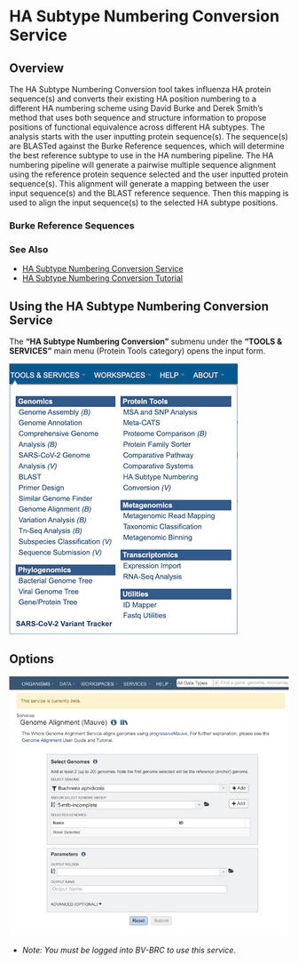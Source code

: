 # HA Subtype Numbering Conversion Service

## Overview

The HA Subtype Numbering Conversion tool takes influenza HA protein sequence(s) and converts their existing HA position numbering to a different HA numbering scheme using David Burke and Derek Smith’s method that uses both sequence and structure information to propose positions of functional equivalence across different HA subtypes. The analysis starts with the user inputting protein sequence(s). The sequence(s) are BLASTed against the Burke Reference sequences, which will determine the best reference subtype to use in the HA numbering pipeline. The HA numbering pipeline will generate a pairwise multiple sequence alignment using the reference protein sequence selected and the user inputted protein sequence(s). This alignment will generate a mapping between the user input sequence(s) and the BLAST reference sequence. Then this mapping is used to align the input sequence(s) to the selected HA subtype positions.

### Burke Reference Sequences



### See Also
  * [HA Subtype Numbering Conversion Service](https://www.bv-brc.org/app/HASubtypeNumberingConversion)
  * [HA Subtype Numbering Conversion Tutorial](../../tutorial/ha_numbering/ha_numbering.html)

  ## Using the HA Subtype Numbering Conversion Service
  The **“HA Subtype Numbering Conversion”** submenu under the **“TOOLS & SERVICES”** main menu (Protein Tools category) opens the input form.

![HA Subtype Numbering Conversion Menu](../images/bv_services_menu.png)


## Options

![Genome Alignment Submission Form](../images/genome_alignment_input_form.png)






  * *Note: You must be logged into BV-BRC to use this service.*
